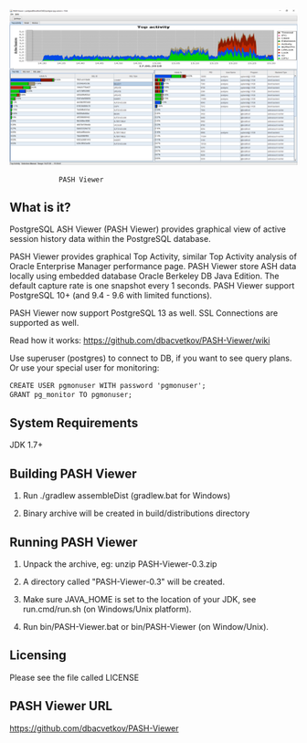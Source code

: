 ![screenshot](screenshots/pash-viewer-screenshot-01.png?raw=true "Screenshot")
				
				PASH Viewer
				
  What is it?
  -----------
  PostgreSQL ASH Viewer (PASH Viewer) provides graphical view of active session history data within the PostgreSQL database.

  PASH Viewer provides graphical Top Activity, similar Top Activity analysis of Oracle Enterprise Manager performance page.
  PASH Viewer store ASH data locally using embedded database Oracle Berkeley DB Java Edition.
  The default capture rate is one snapshot every 1 seconds.
  PASH Viewer support PostgreSQL 10+ (and 9.4 - 9.6 with limited functions).
  
  PASH Viewer now support PostgreSQL 13 as well. 
  SSL Connections are supported as well.
  
  Read how it works: https://github.com/dbacvetkov/PASH-Viewer/wiki

  Use superuser (postgres) to connect to DB, if you want to see query plans.
  Or use your special user for monitoring:

    CREATE USER pgmonuser WITH password 'pgmonuser';
    GRANT pg_monitor TO pgmonuser;


  System Requirements
  -------------------
  JDK 1.7+


  Building PASH Viewer
  ----------------
  1) Run ./gradlew assembleDist (gradlew.bat for Windows)

  2) Binary archive will be created in build/distributions directory


  Running PASH Viewer
  ----------------
  1) Unpack the archive, eg:
      unzip PASH-Viewer-0.3.zip

  2) A directory called "PASH-Viewer-0.3" will be created.

  3) Make sure JAVA_HOME is set to the location of your JDK, 
  	  see run.cmd/run.sh (on Windows/Unix platform).

  4) Run bin/PASH-Viewer.bat or bin/PASH-Viewer (on Window/Unix).


   Licensing
   ---------
   Please see the file called LICENSE


   PASH Viewer URL
   ----------
   https://github.com/dbacvetkov/PASH-Viewer
